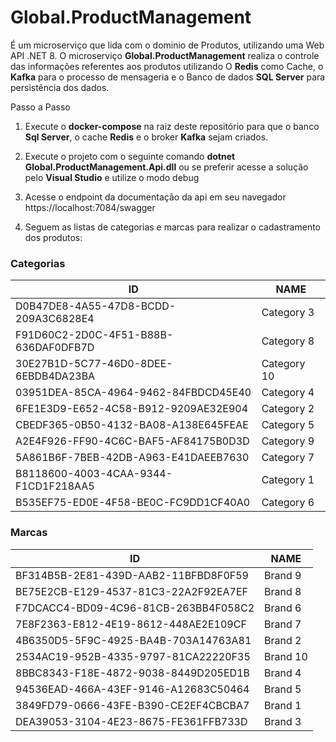 # Global.ProductManagement 
É um microserviço que lida com o dominio de Produtos, utilizando uma Web API .NET 8.
O microserviço <b>Global.ProductManagement</b> realiza o controle das informações referentes aos produtos utilizando O <b>Redis</b> como Cache, o <b>Kafka</b> para o processo de mensageria e o Banco de dados <b>SQL Server</b> para persistência dos dados.

Passo a Passo

1. Execute o <b>docker-compose</b> na raiz deste repositório para que o banco <b>Sql Server</b>, o cache <b>Redis</b> e o broker <b>Kafka</b> sejam criados. 

2. Execute o projeto com o seguinte comando <b>dotnet Global.ProductManagement.Api.dll</b> ou se preferir acesse a solução pelo <b>Visual Studio</b> e utilize o modo debug

3. Acesse o endpoint da documentação da api em seu navegador https://localhost:7084/swagger

4. Seguem as listas de categorias e marcas para realizar o cadastramento dos produtos:

### Categorias

| ID                                   | NAME       |
|--------------------------------------|------------|
| D0B47DE8-4A55-47D8-BCDD-209A3C6828E4 | Category 3 |
| F91D60C2-2D0C-4F51-B88B-636DAF0DFB7D | Category 8 |
| 30E27B1D-5C77-46D0-8DEE-6EBDB4DA23BA | Category 10|
| 03951DEA-85CA-4964-9462-84FBDCD45E40 | Category 4 |
| 6FE1E3D9-E652-4C58-B912-9209AE32E904 | Category 2 |
| CBEDF365-0B50-4132-BA08-A138E645FEAE | Category 5 |
| A2E4F926-FF90-4C6C-BAF5-AF84175B0D3D | Category 9 |
| 5A861B6F-7BEB-42DB-A963-E41DAEEB7630 | Category 7 |
| B8118600-4003-4CAA-9344-F1CD1F218AA5 | Category 1 |
| B535EF75-ED0E-4F58-BE0C-FC9DD1CF40A0 | Category 6 |

### Marcas

| ID                                   | NAME    |
|--------------------------------------|---------|
| BF314B5B-2E81-439D-AAB2-11BFBD8F0F59 | Brand 9 |
| BE75E2CB-E129-4537-81C3-22A2F92EA7EF | Brand 8 |
| F7DCACC4-BD09-4C96-81CB-263BB4F058C2 | Brand 6 |
| 7E8F2363-E812-4E19-8612-448AE2E109CF | Brand 7 |
| 4B6350D5-5F9C-4925-BA4B-703A14763A81 | Brand 2 |
| 2534AC19-952B-4335-9797-81CA22220F35 | Brand 10|
| 8BBC8343-F18E-4872-9038-8449D205ED1B | Brand 4 |
| 94536EAD-466A-43EF-9146-A12683C50464 | Brand 5 |
| 3849FD79-0666-43FE-B390-CE2EF4CBCBA7 | Brand 1 |
| DEA39053-3104-4E23-8675-FE361FFB733D | Brand 3 |


